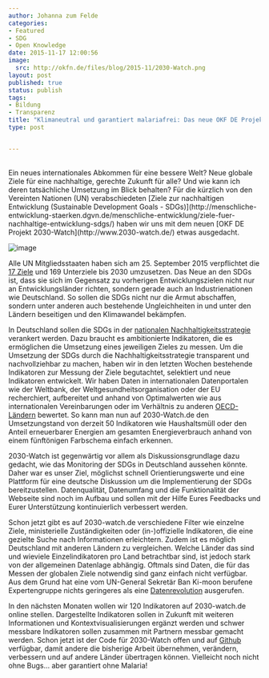 ```yaml
---
author: Johanna zum Felde
categories:
- Featured
- SDG
- Open Knowledge
date: 2015-11-17 12:00:56
image:
  src: http://okfn.de/files/blog/2015-11/2030-Watch.png
layout: post
published: true
status: publish
tags:
- Bildung
- Transparenz
title: "Klimaneutral und garantiert malariafrei: Das neue OKF DE Projekt 2030-Watch"
type: post


---
```

<br>
Ein neues internationales Abkommen für eine bessere Welt? Neue globale Ziele für eine nachhaltige, gerechte Zukunft für alle? Und wie kann ich deren tatsächliche Umsetzung im Blick behalten? Für die kürzlich von den Vereinten Nationen (UN) verabschiedeten [Ziele zur nachhaltigen Entwicklung (Sustainable Development Goals - SDGs)](http://menschliche-entwicklung-staerken.dgvn.de/menschliche-entwicklung/ziele-fuer-nachhaltige-entwicklung-sdgs/) haben wir uns mit dem neuen [OKF DE Projekt 2030-Watch](http://www.2030-watch.de/) etwas ausgedacht.

![image](http://okfn.de/files/blog/2015-11/2030-watch-screenshot.png)

Alle UN Mitgliedsstaaten haben sich am 25. September 2015 verpflichtet die [17 Ziele](http://menschliche-entwicklung-staerken.dgvn.de/menschliche-entwicklung/ziele-fuer-nachhaltige-entwicklung-sdgs/) und 169 Unterziele bis 2030 umzusetzen. Das Neue an den SDGs ist, dass sie sich im Gegensatz zu vorherigen Entwicklungszielen nicht nur an Entwicklungsländer richten, sondern gerade auch an Industrienationen wie Deutschland. So sollen die SDGs nicht nur die Armut abschaffen, sondern unter anderen auch bestehende Ungleichheiten in und unter den Ländern beseitigen und den Klimawandel bekämpfen.

In Deutschland sollen die SDGs in der [nationalen Nachhaltigkeitsstrategie](http://www.bundesregierung.de/Webs/Breg/DE/Themen/Nachhaltigkeitsstrategie/_node.html) verankert werden. Dazu braucht es ambitionierte Indikatoren, die es ermöglichen die Umsetzung eines jeweiligen Zieles zu messen. Um die Umsetzung der SDGs durch die Nachhaltigkeitsstrategie transparent und nachvollziehbar zu machen, haben wir in den letzten Wochen bestehende Indikatoren zur Messung der Ziele begutachtet, selektiert und neue Indikatoren entwickelt. Wir haben Daten in internationalen Datenportalen wie der Weltbank, der Weltgesundheitsorganisation oder der EU recherchiert, aufbereitet und anhand von Optimalwerten wie aus internationalen Vereinbarungen oder im Verhältnis zu anderen [OECD-Ländern](http://www.laenderdaten.info/Staatenbuendnis/OECD.php) bewertet. So kann man nun auf 2030-Watch.de den Umsetzungstand von derzeit 50 Indikatoren wie Haushaltsmüll oder den Anteil erneuerbarer Energien am gesamten Energieverbrauch anhand von einem fünftönigen Farbschema einfach erkennen.

2030-Watch ist gegenwärtig vor allem als Diskussionsgrundlage dazu gedacht, wie das Monitoring der SDGs in Deutschland aussehen könnte. Daher war es unser Ziel, möglichst schnell Orientierungswerte und eine Plattform für eine deutsche Diskussion um die Implementierung der SDGs bereitzustellen. Datenqualität, Datenumfang und die Funktionalität der Webseite sind noch im Aufbau und sollen mit der Hilfe Eures Feedbacks und Eurer Unterstützung kontinuierlich verbessert werden.

Schon jetzt gibt es auf 2030-watch.de verschiedene Filter wie einzelne Ziele, ministerielle Zuständigkeiten oder (in-)offizielle Indikatoren, die eine gezielte Suche nach Informationen erleichtern. Zudem ist es möglich Deutschland mit anderen Ländern zu vergleichen. Welche Länder das sind und wieviele Einzelindikatoren pro Land betrachtbar sind, ist jedoch stark von der allgemeinen Datenlage abhängig. Oftmals sind Daten, die für das Messen der globalen Ziele notwendig sind ganz einfach nicht verfügbar. Aus dem Grund hat eine vom UN-General Sekretär Ban Ki-moon berufene Expertengruppe nichts geringeres als eine [Datenrevolution](http://www.undatarevolution.org/) ausgerufen.

In den nächsten Monaten wollen wir 120 Indikatoren auf 2030-watch.de online stellen. Dargestellte Indikatoren sollen in Zukunft mit weiteren Informationen und Kontextvisualisierungen ergänzt werden und schwer messbare Indikatoren sollen zusammen mit Partnern messbar gemacht werden. Schon jetzt ist der Code für 2030-Watch offen und auf [Github](https://github.com/okfde/2030-watch.de) verfügbar, damit andere die bisherige Arbeit übernehmen, verändern, verbessern und auf andere Länder übertragen können. Vielleicht noch nicht ohne Bugs... aber garantiert ohne Malaria!
